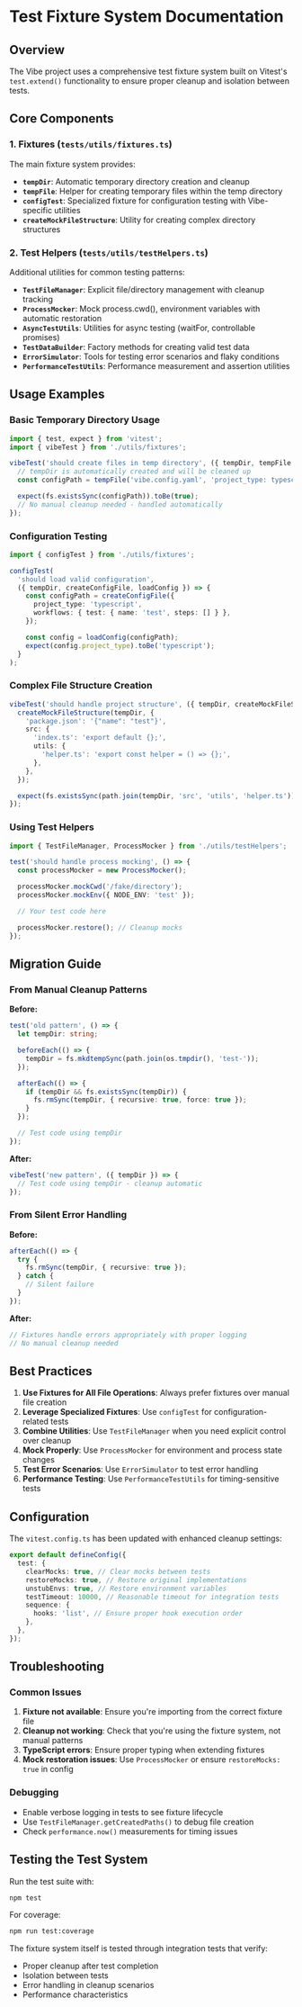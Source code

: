 # Test Fixture System Documentation

## Overview

The Vibe project uses a comprehensive test fixture system built on Vitest's `test.extend()` functionality to ensure proper cleanup and isolation between tests.

## Core Components

### 1. Fixtures (`tests/utils/fixtures.ts`)

The main fixture system provides:

- **`tempDir`**: Automatic temporary directory creation and cleanup
- **`tempFile`**: Helper for creating temporary files within the temp directory
- **`configTest`**: Specialized fixture for configuration testing with Vibe-specific utilities
- **`createMockFileStructure`**: Utility for creating complex directory structures

### 2. Test Helpers (`tests/utils/testHelpers.ts`)

Additional utilities for common testing patterns:

- **`TestFileManager`**: Explicit file/directory management with cleanup tracking
- **`ProcessMocker`**: Mock process.cwd(), environment variables with automatic restoration
- **`AsyncTestUtils`**: Utilities for async testing (waitFor, controllable promises)
- **`TestDataBuilder`**: Factory methods for creating valid test data
- **`ErrorSimulator`**: Tools for testing error scenarios and flaky conditions
- **`PerformanceTestUtils`**: Performance measurement and assertion utilities

## Usage Examples

### Basic Temporary Directory Usage

```typescript
import { test, expect } from 'vitest';
import { vibeTest } from './utils/fixtures';

vibeTest('should create files in temp directory', ({ tempDir, tempFile }) => {
  // tempDir is automatically created and will be cleaned up
  const configPath = tempFile('vibe.config.yaml', 'project_type: typescript');

  expect(fs.existsSync(configPath)).toBe(true);
  // No manual cleanup needed - handled automatically
});
```

### Configuration Testing

```typescript
import { configTest } from './utils/fixtures';

configTest(
  'should load valid configuration',
  ({ tempDir, createConfigFile, loadConfig }) => {
    const configPath = createConfigFile({
      project_type: 'typescript',
      workflows: { test: { name: 'test', steps: [] } },
    });

    const config = loadConfig(configPath);
    expect(config.project_type).toBe('typescript');
  }
);
```

### Complex File Structure Creation

```typescript
vibeTest('should handle project structure', ({ tempDir, createMockFileStructure }) => {
  createMockFileStructure(tempDir, {
    'package.json': '{"name": "test"}',
    src: {
      'index.ts': 'export default {};',
      utils: {
        'helper.ts': 'export const helper = () => {};',
      },
    },
  });

  expect(fs.existsSync(path.join(tempDir, 'src', 'utils', 'helper.ts'))).toBe(true);
});
```

### Using Test Helpers

```typescript
import { TestFileManager, ProcessMocker } from './utils/testHelpers';

test('should handle process mocking', () => {
  const processMocker = new ProcessMocker();

  processMocker.mockCwd('/fake/directory');
  processMocker.mockEnv({ NODE_ENV: 'test' });

  // Your test code here

  processMocker.restore(); // Cleanup mocks
});
```

## Migration Guide

### From Manual Cleanup Patterns

**Before:**

```typescript
test('old pattern', () => {
  let tempDir: string;

  beforeEach(() => {
    tempDir = fs.mkdtempSync(path.join(os.tmpdir(), 'test-'));
  });

  afterEach(() => {
    if (tempDir && fs.existsSync(tempDir)) {
      fs.rmSync(tempDir, { recursive: true, force: true });
    }
  });

  // Test code using tempDir
});
```

**After:**

```typescript
vibeTest('new pattern', ({ tempDir }) => {
  // Test code using tempDir - cleanup automatic
});
```

### From Silent Error Handling

**Before:**

```typescript
afterEach(() => {
  try {
    fs.rmSync(tempDir, { recursive: true });
  } catch {
    // Silent failure
  }
});
```

**After:**

```typescript
// Fixtures handle errors appropriately with proper logging
// No manual cleanup needed
```

## Best Practices

1. **Use Fixtures for All File Operations**: Always prefer fixtures over manual file creation
2. **Leverage Specialized Fixtures**: Use `configTest` for configuration-related tests
3. **Combine Utilities**: Use `TestFileManager` when you need explicit control over cleanup
4. **Mock Properly**: Use `ProcessMocker` for environment and process state changes
5. **Test Error Scenarios**: Use `ErrorSimulator` to test error handling
6. **Performance Testing**: Use `PerformanceTestUtils` for timing-sensitive tests

## Configuration

The `vitest.config.ts` has been updated with enhanced cleanup settings:

```typescript
export default defineConfig({
  test: {
    clearMocks: true, // Clear mocks between tests
    restoreMocks: true, // Restore original implementations
    unstubEnvs: true, // Restore environment variables
    testTimeout: 10000, // Reasonable timeout for integration tests
    sequence: {
      hooks: 'list', // Ensure proper hook execution order
    },
  },
});
```

## Troubleshooting

### Common Issues

1. **Fixture not available**: Ensure you're importing from the correct fixture file
2. **Cleanup not working**: Check that you're using the fixture system, not manual patterns
3. **TypeScript errors**: Ensure proper typing when extending fixtures
4. **Mock restoration issues**: Use `ProcessMocker` or ensure `restoreMocks: true` in config

### Debugging

- Enable verbose logging in tests to see fixture lifecycle
- Use `TestFileManager.getCreatedPaths()` to debug file creation
- Check `performance.now()` measurements for timing issues

## Testing the Test System

Run the test suite with:

```bash
npm test
```

For coverage:

```bash
npm run test:coverage
```

The fixture system itself is tested through integration tests that verify:

- Proper cleanup after test completion
- Isolation between tests
- Error handling in cleanup scenarios
- Performance characteristics
